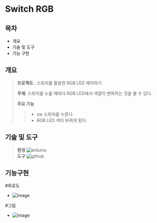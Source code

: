 # **Switch RGB**

## **목차**
- 개요
- 기술 및 도구
- 기능 구현

## **개요**
> **프로젝트** : 스위치를 활용한 RGB LED 제어하기
> 
> **주제**: 스위치를 누를 때마다 RGB LED에서 색깔이 변화하는 것을 볼 수 있다.
> 
> **주요 기능**
> > - sw 스위치를 누른다.
> > - RGB LED 색이 바뀌게 된다.
## **기술 및 도구**
> **환경** <img alt="arduino" src ="https://img.shields.io/badge/arduino-00979D.svg?&style=flat-square&logo=arduino&logoColor=white"/>  
> **도구** <img alt="github" src ="https://img.shields.io/badge/github-181717.svg?&style=flat-square&logo=github&logoColor=white"/>   
## 기능구현
#회로도
- ![image](https://github.com/user-attachments/assets/be9f09f3-21ef-456a-aec7-19535bdda0a8)

#그림
- ![image](https://github.com/user-attachments/assets/4476fa35-f8bf-428d-b926-ffc0dce5d1b0)
